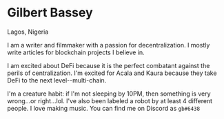 # Gilbert Bassey

Lagos, Nigeria

I am a writer and filmmaker with a passion for decentralization. I mostly write articles for blockchain projects I believe in.

I am excited about DeFi because it is the perfect combatant against the perils of centralization. I'm excited for Acala and Kaura because they take DeFi to the next level--multi-chain.

I'm a creature habit: if I'm not sleeping by 10PM, then something is very wrong...or right...lol.
I've also been labeled a robot by at least 4 different people.
I love making music.
You can find me on Discord as `gb#6438`
